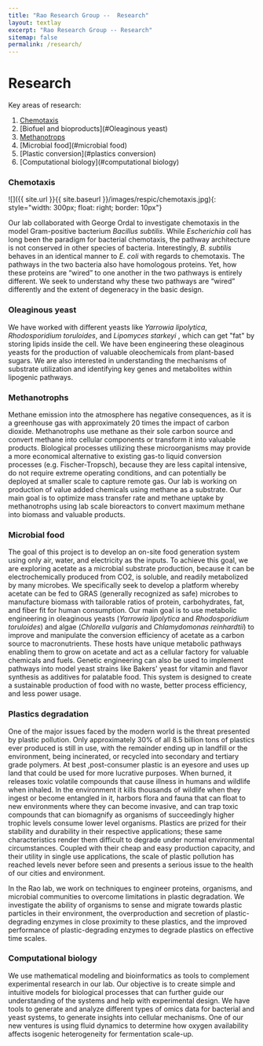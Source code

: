 ```yaml
---
title: "Rao Research Group --  Research"
layout: textlay
excerpt: "Rao Research Group -- Research"
sitemap: false
permalink: /research/
---
```


# Research

Key areas of research:

1. [Chemotaxis](#chemotaxis)
2. [Biofuel and bioproducts](#Oleaginous yeast)
3. [Methanotrops](#Methanotrops)
4. [Microbial food](#microbial food)
5. [Plastic conversion](#plastics conversion)
6. [Computational biology](#computational biology)




### Chemotaxis
![]({{ site.url }}{{ site.baseurl }}/images/respic/chemotaxis.jpg){: style="width: 300px; float: right; border: 10px"}

Our lab collaborated with George Ordal to investigate chemotaxis in the model Gram-positive bacterium <i>Bacillus subtilis</i>. While <i>Escherichia coli</i> has long been the paradigm for bacterial chemotaxis, the pathway architecture is not conserved in other species of bacteria. Interestingly, <i>B. subtilis</i> behaves in an identical manner to <i>E. coli</i> with regards to chemotaxis. The pathways in the two bacteria also have homologous proteins. Yet, how these proteins are “wired” to one another in the two pathways is entirely different. We seek to understand why these two pathways are “wired” differently and the extent of degeneracy in the basic design.

### Oleaginous yeast

We have worked with different yeasts like <i> Yarrowia lipolytica</i>, <i> Rhodosporidium toruloides</i>, and <i>Lipomyces starkeyi </i>, which can get "fat" by storing lipids inside the cell.  We have been engineering these oleaginous yeasts for the production of valuable oleochemicals from plant-based sugars. We are also interested in understanding the mechanisms of substrate utilization and identifying key genes and metabolites within lipogenic pathways.

### Methanotrophs

Methane emission into the atmosphere has negative consequences, as it is a greenhouse gas with approximately 20 times the impact of carbon dioxide. Methanotrophs use methane as their sole carbon source and convert methane into cellular components or transform it into valuable products. Biological processes utilizing these microorganisms may provide a more economical alternative to existing gas-to liquid conversion processes (e.g. Fischer-Tropsch), because they are less capital intensive, do not require extreme operating conditions, and can potentially be deployed at smaller scale to capture remote gas.   Our lab is working on production of value added chemicals using methane as a substrate. Our main goal is to optimize mass transfer rate and methane uptake by methanotrophs using lab scale bioreactors to convert maximum methane into biomass and valuable products.

### Microbial food

The goal of this project is to develop an on-site food generation system using only air, water, and electricity as the inputs. To achieve this goal, we are exploring acetate as a microbial substrate production, because it can be electrochemically produced from CO2, is soluble, and readily metabolized by many microbes. We specifically seek to develop a platform whereby acetate can be fed to GRAS (generally recognized as safe) microbes to manufacture biomass with tailorable ratios of protein, carbohydrates, fat, and fiber fit for human consumption. Our main goal is to use metabolic engineering in oleaginous yeasts (<i>Yarrowia lipolytica </i> and <i>Rhodosporidium toruloides</i>) and algae (<i>Chlorella vulgaris</i> and <i>Chlamydomonas reinhardtii</i>) to improve and manipulate the conversion efficiency of acetate as a carbon source to macronutrients. These hosts have unique metabolic pathways enabling them to grow on acetate and act as a cellular factory for valuable chemicals and fuels. Genetic engineering can also be used to implement pathways into model yeast strains like Bakers' yeast for vitamin and flavor synthesis as additives for palatable food.  This system is designed to create a sustainable production of food with no waste, better process efficiency, and less power usage.

### Plastics degradation

One of the major issues faced by the modern world is the threat presented by plastic pollution. Only approximately 30% of all 8.5 billion tons of plastics ever produced is still in use, with the remainder ending up in landfill or the environment, being incinerated, or recycled into secondary and tertiary grade polymers. At best ,post-consumer plastic is an eyesore and uses up land that could be used for more lucrative purposes. When burned, it releases toxic volatile compounds that cause illness in humans and wildlife when inhaled. In the environment it kills thousands of wildlife when they ingest or become entangled in it, harbors flora and fauna that can float to new environments where they can become invasive, and can trap toxic compounds that can biomagnify as organisms of succeedingly higher trophic levels consume lower level organisms. Plastics are prized for their stability and durability in their respective applications; these same characteristics render them difficult to degrade under normal environmental circumstances. Coupled with their cheap and easy production capacity, and their utility in single use applications, the scale of plastic pollution has reached levels never before seen and presents a serious issue to the health of our cities and environment.

In the Rao lab, we work on techniques to engineer proteins, organisms, and microbial communities to overcome limitations in plastic degradation. We investigate the ability of organisms to sense and migrate towards plastic particles in their environment, the overproduction and secretion of plastic-degrading enzymes in close proximity to these plastics, and the improved performance of plastic-degrading enzymes to degrade plastics on effective time scales.


### Computational biology

We use mathematical modeling and bioinformatics as tools to complement experimental research in our lab. Our objective is to create simple and intuitive models for biological processes that can further guide our understanding of the systems and help with experimental design. We have tools to generate and analyze different types of omics data for bacterial and yeast systems, to generate insights into cellular mechanisms. One of our new ventures is using fluid dynamics to determine how oxygen availability affects isogenic heterogeneity for fermentation scale-up.


